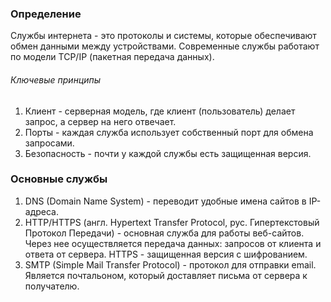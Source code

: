 ### Определение

Службы интернета - это протоколы и системы, которые обеспечивают обмен данными между устройствами. Современные службы работают по модели TCP/IP (пакетная передача данных). 

###### Ключевые принципы

1. Клиент - серверная модель, где клиент (пользователь) делает запрос, а сервер на него отвечает.
2. Порты - каждая служба использует собственный порт для обмена запросами.
3. Безопасность - почти у каждой службы есть защищенная версия.

### Основные службы

1. DNS (Domain Name System) - переводит удобные имена сайтов в IP-адреса.
2. HTTP/HTTPS (англ. Hypertext Transfer Protocol, рус. Гипертекстовый Протокол Передачи) - основная служба для работы веб-сайтов. Через нее осуществляется передача данных: запросов от клиента и ответа от сервера. HTTPS - защищенная версия с шифрованием. 
3. SMTP (Simple Mail Transfer Protocol) - протокол для отправки email. Является почтальоном, который доставляет письма от сервера к получателю.
